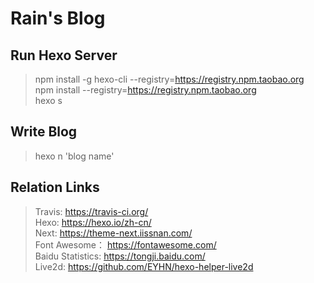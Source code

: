 # Rain's Blog

## Run Hexo Server
> npm install -g hexo-cli --registry=https://registry.npm.taobao.org  
> npm install --registry=https://registry.npm.taobao.org  
> hexo s

## Write Blog
> hexo n 'blog name'

## Relation Links
> Travis: https://travis-ci.org/  
> Hexo: https://hexo.io/zh-cn/  
> Next: https://theme-next.iissnan.com/  
> Font Awesome： https://fontawesome.com/  
> Baidu Statistics: https://tongji.baidu.com/  
> Live2d: https://github.com/EYHN/hexo-helper-live2d

